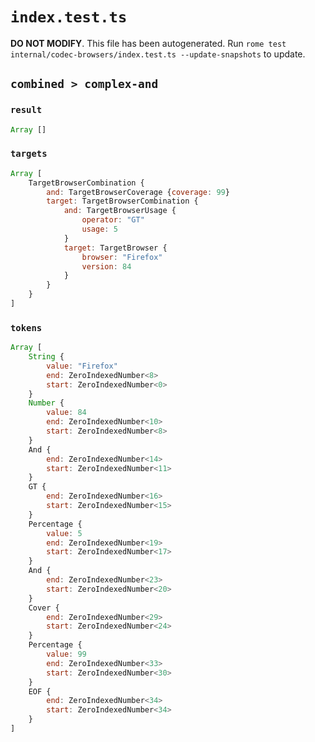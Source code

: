 # `index.test.ts`

**DO NOT MODIFY**. This file has been autogenerated. Run `rome test internal/codec-browsers/index.test.ts --update-snapshots` to update.

## `combined > complex-and`

### `result`

```javascript
Array []
```

### `targets`

```javascript
Array [
	TargetBrowserCombination {
		and: TargetBrowserCoverage {coverage: 99}
		target: TargetBrowserCombination {
			and: TargetBrowserUsage {
				operator: "GT"
				usage: 5
			}
			target: TargetBrowser {
				browser: "Firefox"
				version: 84
			}
		}
	}
]
```

### `tokens`

```javascript
Array [
	String {
		value: "Firefox"
		end: ZeroIndexedNumber<8>
		start: ZeroIndexedNumber<0>
	}
	Number {
		value: 84
		end: ZeroIndexedNumber<10>
		start: ZeroIndexedNumber<8>
	}
	And {
		end: ZeroIndexedNumber<14>
		start: ZeroIndexedNumber<11>
	}
	GT {
		end: ZeroIndexedNumber<16>
		start: ZeroIndexedNumber<15>
	}
	Percentage {
		value: 5
		end: ZeroIndexedNumber<19>
		start: ZeroIndexedNumber<17>
	}
	And {
		end: ZeroIndexedNumber<23>
		start: ZeroIndexedNumber<20>
	}
	Cover {
		end: ZeroIndexedNumber<29>
		start: ZeroIndexedNumber<24>
	}
	Percentage {
		value: 99
		end: ZeroIndexedNumber<33>
		start: ZeroIndexedNumber<30>
	}
	EOF {
		end: ZeroIndexedNumber<34>
		start: ZeroIndexedNumber<34>
	}
]
```

